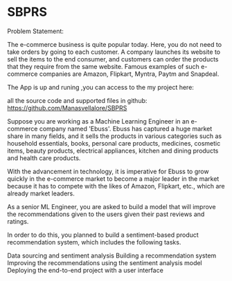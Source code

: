 # SBPRS
Problem Statement:

The e-commerce business is quite popular today. Here, you do not need to take orders by going to each customer. A company launches its website to sell the items to the end consumer, and customers can order the products that they require from the same website. Famous examples of such e-commerce companies are Amazon, Flipkart, Myntra, Paytm and Snapdeal.

The App is up and runing ,you can access to the my project here: 

all the source code and supported files in github: https://github.com/Manasvellalore/SBPRS

Suppose you are working as a Machine Learning Engineer in an e-commerce company named 'Ebuss'. Ebuss has captured a huge market share in many fields, and it sells the products in various categories such as household essentials, books, personal care products, medicines, cosmetic items, beauty products, electrical appliances, kitchen and dining products and health care products.

With the advancement in technology, it is imperative for Ebuss to grow quickly in the e-commerce market to become a major leader in the market because it has to compete with the likes of Amazon, Flipkart, etc., which are already market leaders.

As a senior ML Engineer, you are asked to build a model that will improve the recommendations given to the users given their past reviews and ratings.

In order to do this, you planned to build a sentiment-based product recommendation system, which includes the following tasks.

Data sourcing and sentiment analysis Building a recommendation system Improving the recommendations using the sentiment analysis model Deploying the end-to-end project with a user interface

